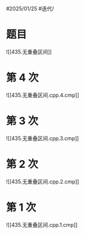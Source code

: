 #2025/01/25 #迭代/

# 题目

![[435.无重叠区间]]

# 第 4 次

![[435.无重叠区间.cpp.4.cmp]]

# 第 3 次

![[435.无重叠区间.cpp.3.cmp]]

# 第 2 次

![[435.无重叠区间.cpp.2.cmp]]

# 第 1 次

![[435.无重叠区间.cpp.1.cmp]]

